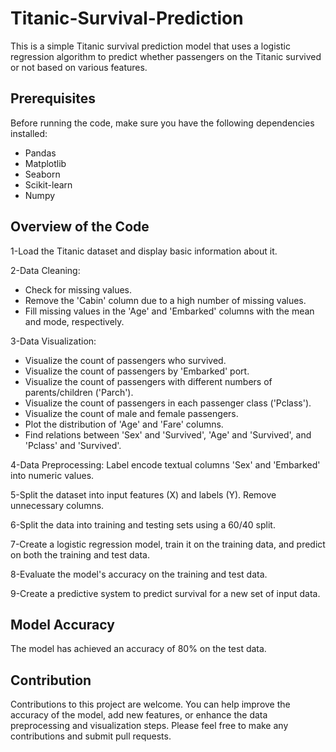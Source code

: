 # Titanic-Survival-Prediction
This is a simple Titanic survival prediction model that uses a logistic regression algorithm to predict whether passengers on the Titanic survived or not based on various features.

## Prerequisites
Before running the code, make sure you have the following dependencies installed:
- Pandas
- Matplotlib
- Seaborn
- Scikit-learn
- Numpy

## Overview of the Code
1-Load the Titanic dataset and display basic information about it.

2-Data Cleaning:
- Check for missing values.
- Remove the 'Cabin' column due to a high number of missing values.
- Fill missing values in the 'Age' and 'Embarked' columns with the mean and mode, respectively.
  
3-Data Visualization:
- Visualize the count of passengers who survived.
- Visualize the count of passengers by 'Embarked' port.
- Visualize the count of passengers with different numbers of parents/children ('Parch').
- Visualize the count of passengers in each passenger class ('Pclass').
- Visualize the count of male and female passengers.
- Plot the distribution of 'Age' and 'Fare' columns.
- Find relations between 'Sex' and 'Survived', 'Age' and 'Survived', and 'Pclass' and 'Survived'.

4-Data Preprocessing: Label encode textual columns 'Sex' and 'Embarked' into numeric values.

5-Split the dataset into input features (X) and labels (Y). Remove unnecessary columns.

6-Split the data into training and testing sets using a 60/40 split.

7-Create a logistic regression model, train it on the training data, and predict on both the training and test data.

8-Evaluate the model's accuracy on the training and test data.

9-Create a predictive system to predict survival for a new set of input data.

## Model Accuracy
The model has achieved an accuracy of 80% on the test data.

## Contribution
Contributions to this project are welcome. You can help improve the accuracy of the model, add new features, or enhance the data preprocessing and visualization steps.
Please feel free to make any contributions and submit pull requests.


